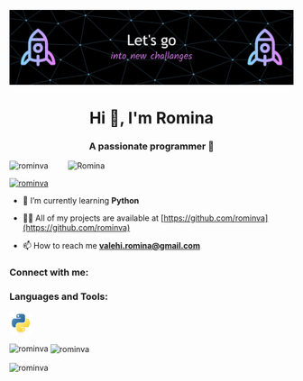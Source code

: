 ![Header](https://github.com/rominva/rominva/blob/main/github-header-image.png)

<h1 align="center">Hi 👋, I'm Romina</h1>
<h3 align="center">A passionate programmer 🤩</h3>

<img align="right" alt="Romina" width = "400" src ="https://mir-s3-cdn-cf.behance.net/project_modules/disp/601014116770475.6068beff4640a.gif">

<p align="left"> <img src="https://komarev.com/ghpvc/?username=rominva&label=Profile%20views&color=0e75b6&style=flat" alt="rominva" /> </p>

<p align="left"> <a href="https://github.com/ryo-ma/github-profile-trophy"><img src="https://github-profile-trophy.vercel.app/?username=rominva" alt="rominva" /></a> </p>

- 🌱 I’m currently learning **Python**

- 👨‍💻 All of my projects are available at [https://github.com/rominva](https://github.com/rominva)

- 📫 How to reach me **valehi.romina@gmail.com**

<h3 align="left">Connect with me:</h3>
<p align="left">
</p>

<h3 align="left">Languages and Tools:</h3>
<p align="left"> <a href="https://www.python.org" target="_blank" rel="noreferrer"> <img src="https://raw.githubusercontent.com/devicons/devicon/master/icons/python/python-original.svg" alt="python" width="40" height="40"/> </a> </p>

<p><img align="left" src="https://github-readme-stats.vercel.app/api/top-langs?username=rominva&show_icons=true&locale=en&layout=compact" alt="rominva" /></p>

<p>&nbsp;<img align="center" src="https://github-readme-stats.vercel.app/api?username=rominva&show_icons=true&locale=en" alt="rominva" /></p>

<p><img align="center" src="https://github-readme-streak-stats.herokuapp.com/?user=rominva&" alt="rominva" /></p>
